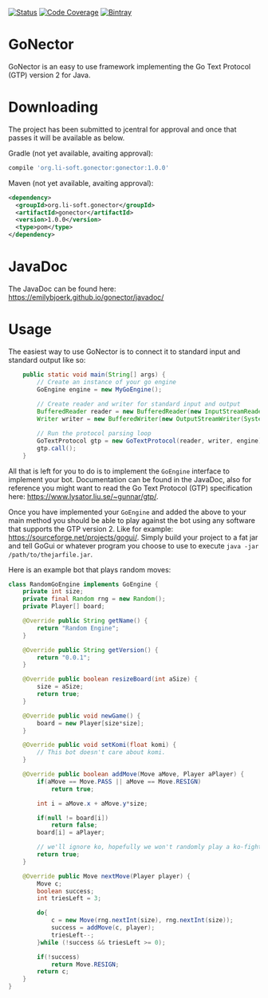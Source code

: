 [![Status](https://img.shields.io/travis/EmilyBjoerk/gonector.svg)](https://travis-ci.org/EmilyBjoerk/gonector)
[![Code Coverage](https://img.shields.io/codecov/c/github/EmilyBjoerk/gonector/master.svg)](https://codecov.io/github/EmilyBjoerk/gonector?branch=master)
[![Bintray](https://img.shields.io/bintray/v/emilybjoerk/lisoft/gonector.svg)](https://bintray.com/emilybjoerk/lisoft/gonector)

# GoNector
GoNector is an easy to use framework implementing the Go Text Protocol (GTP) version 2 for Java. 

# Downloading
The project has been submitted to jcentral for approval and once that passes it will be available as below. 


Gradle (not yet available, avaiting approval):
```gradle
compile 'org.li-soft.gonector:gonector:1.0.0'
```

Maven (not yet available, avaiting approval):
```xml
<dependency>
  <groupId>org.li-soft.gonector</groupId>
  <artifactId>gonector</artifactId>
  <version>1.0.0</version>
  <type>pom</type>
</dependency>
```


# JavaDoc
The JavaDoc can be found here: https://emilybjoerk.github.io/gonector/javadoc/ 

# Usage
The easiest way to use GoNector is to connect it to standard input and standard output like so:

```java
    public static void main(String[] args) {
        // Create an instance of your go engine
        GoEngine engine = new MyGoEngine();
        
        // Create reader and writer for standard input and output
        BufferedReader reader = new BufferedReader(new InputStreamReader(System.in));
        Writer writer = new BufferedWriter(new OutputStreamWriter(System.out));

        // Run the protocol parsing loop
        GoTextProtocol gtp = new GoTextProtocol(reader, writer, engine);
        gtp.call();
    }
```

All that is left for you to do is to implement the `GoEngine` interface to implement your bot. Documentation can be found in the JavaDoc, also for reference you might want to read the Go Text Protocol (GTP) specification here: https://www.lysator.liu.se/~gunnar/gtp/.

Once you have implemented your `GoEngine` and added the above to your main method you should be able to play against the bot using any software that supports the GTP version 2. Like for example: https://sourceforge.net/projects/gogui/. Simply build your project to a fat jar and tell GoGui or whatever program you choose to use to execute `java -jar /path/to/thejarfile.jar`.

Here is an example bot that plays random moves:

```java
class RandomGoEngine implements GoEngine {
    private int size;
    private final Random rng = new Random();
    private Player[] board;

    @Override public String getName() {
        return "Random Engine";
    }

    @Override public String getVersion() {
        return "0.0.1";
    }

    @Override public boolean resizeBoard(int aSize) {
        size = aSize;
        return true;
    }

    @Override public void newGame() {
        board = new Player[size*size];
    }

    @Override public void setKomi(float komi) {
        // This bot doesn't care about komi. 
    }

    @Override public boolean addMove(Move aMove, Player aPlayer) {
        if(aMove == Move.PASS || aMove == Move.RESIGN)
            return true;

        int i = aMove.x + aMove.y*size;

        if(null != board[i])
            return false;
        board[i] = aPlayer;

        // we'll ignore ko, hopefully we won't randomly play a ko-fight...
        return true;
    }

    @Override public Move nextMove(Player player) {
        Move c;
        boolean success;
        int triesLeft = 3;

        do{
            c = new Move(rng.nextInt(size), rng.nextInt(size));
            success = addMove(c, player);
            triesLeft--;
        }while (!success && triesLeft >= 0);

        if(!success)
            return Move.RESIGN;
        return c;
    }
}
```
